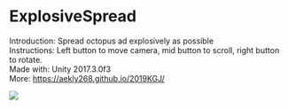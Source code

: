 # ExplosiveSpread
Introduction: Spread octopus ad explosively as possible  
Instructions: Left button to move camera, mid button to scroll, right button to rotate.  
Made with: Unity 2017.3.0f3  
More: https://aekly268.github.io/2019KGJ/  

[<img src="https://img.youtube.com/vi/XnnkKZedKnE/hqdefault.jpg">](https://youtu.be/XnnkKZedKnE)

